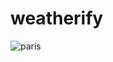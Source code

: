 # weatherify

![paris](https://user-images.githubusercontent.com/83109753/189195755-e00ec3d5-7ba0-434d-a62a-6223853d1ca2.PNG)
